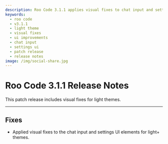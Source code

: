 ```yaml
---
description: Roo Code 3.1.1 applies visual fixes to chat input and settings UI elements for improved appearance in light+ themes.
keywords:
  - roo code
  - v3.1.1
  - light theme
  - visual fixes
  - ui improvements
  - chat input
  - settings ui
  - patch release
  - release notes
image: /img/social-share.jpg
---
```


# Roo Code 3.1.1 Release Notes

This patch release includes visual fixes for light themes.

---

## Fixes

*   Applied visual fixes to the chat input and settings UI elements for light+ themes.